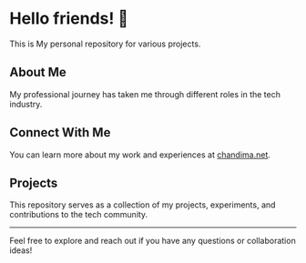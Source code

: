 # Hello friends! 👋

This is My personal repository for various projects.

## About Me

My professional journey has taken me through different roles in the tech industry.

## Connect With Me

You can learn more about my work and experiences at [chandima.net](https://chandima.net).

## Projects

This repository serves as a collection of my projects, experiments, and contributions to the tech community.

---

Feel free to explore and reach out if you have any questions or collaboration ideas!
